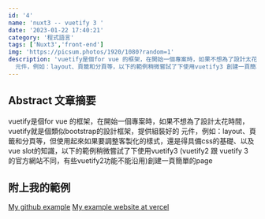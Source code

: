 ```yaml
---
id: '4'
name: 'nuxt3 -- vuetify 3 '
date: '2023-01-22 17:40:21'
category: '程式語言'
tags: ['Nuxt3','front-end']
img: 'https://picsum.photos/1920/1080?random=1'
description: 'vuetify是個for vue 的框架，在開始一個專案時，如果不想為了設計太花時間，vuetify就是個類似bootstrap的設計框架，提供組裝好的
  元件，例如：layout、頁籤和分頁等，以下的範例稍微嘗試了下使用vuetify3 創建一頁簡單的page'
---
```

## Abstract 文章摘要
vuetify是個for vue 的框架，在開始一個專案時，如果不想為了設計太花時間，vuetify就是個類似bootstrap的設計框架，提供組裝好的
元件，例如：layout、頁籤和分頁等，但使用起來如果要調整客製化的樣式，還是得具備css的基礎、以及vue slot的知識，以下的範例稍微嘗試了下使用vuetify3
(vuetify2 跟 vuetify 3 的官方網站不同，有些vuetify2功能不能沿用)創建一頁簡單的page


## 附上我的範例
[My github example](https://github.com/nagiqq/vuetify-sample)
[My example website at vercel](https://vuetify-sample.vercel.app/test)
